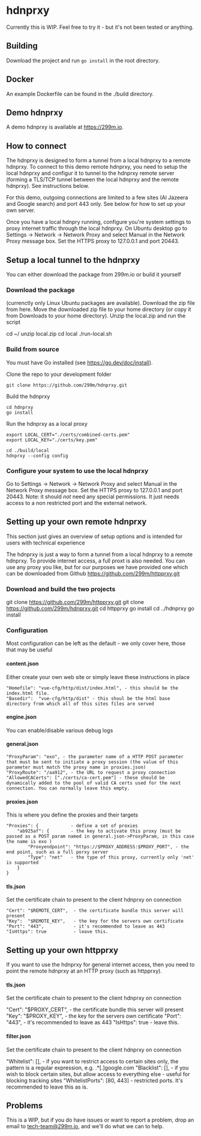 # hdnprxy

Currently this is WIP. Feel free to try it - but it's not been tested or anything.

## Building
Download the project and run `go install` in the root directory.

## Docker
An example Dockerfile can be found in the ./build directory.

## Demo hdnprxy
A demo hdnprxy is available at https://299m.io.

## How to connect
The hdnprxy is designed to form a tunnel from a local hdnprxy to a remote hdnprxy. To connect to this demo remote hdnprxy,
you need to setup the local hdnprxy and configur it to tunnel to the hdnprxy remote server (forming a TLS/TCP tunnel
between the local hdnprxy and the remote hdnprxy). See instructions below.

For this demo, outgoing connections are limited to a few sites (Al Jazeera and Google search) and port 443 only. See below
for how to set up your own server.

Once you have a local hdnpry running, configure you're system settings to proxy internet traffic through the local hdnprxy.
On Ubuntu desktop go to Settings -> Network -> Network Proxy and select Manual in the Network Proxy message box. Set the
HTTPS proxy to 127.0.0.1 and port 20443.


## Setup a local tunnel to the hdnprxy
You can either download the package from 299m.io or build it yourself

### Download the package
(currenctly only Linux Ubuntu packages are available).
Download the zip file from here.
Move the downloaded zip file to your home directory (or copy it from Downloads to your home directory).
Unzip the local.zip and run the script

cd ~/
unzip local.zip
cd local
./run-local.sh

### Build from source
You must have Go installed (see https://go.dev/doc/install).

Clone the repo to your development folder
```
git clone https://github.com/299m/hdnprxy.git
```
Build the hdnprxy
```
cd hdnprxy
go install
```
Run the hdnprxy as a local proxy
```
export LOCAL_CERT="./certs/combined-certs.pem"
export LOCAL_KEY="./certs/key.pem"

cd ./build/local
hdnprxy --config config
```

### Configure your system to use the local hdnprxy
Go to Settings -> Network -> Network Proxy and select Manual in the Network Proxy message box. Set the HTTPS proxy to 127.0.0.1 and port 20443.
Note: it should _not_ need any special permissions. It just needs access to a non restricted port and the external network.


## Setting up your own remote hdnprxy
This section just gives an overview of setup options and is intended for users with technical experience

The hdnprxy is just a way to form a tunnel from a local hdnprxy to a remote hdnprxy. To provide internet access, a full proxt is also needed. You can use any proxy you like, but for our purposes we have provided one which can be downloaded from Github https://github.com/299m/httpprxy.git

### Download and build the two projects

git clone https://github.com/299m/httpprxy.git
git clone https://github.com/299m/hdnprxy.git
cd httpprxy
go install
cd ../hdnprxy
go install



### Configuration
Most configuration can be left as the default - we only cover here, those that may be useful

#### content.json
Either create your own web site or simply leave these instructions in place

```
"Homefile": "vue-cfg/http/dist/index.html", - this should be the index.html file.
"Basedir":  "vue-cfg/http/dist" - this shoul be the html base directory from which all of this sites files are served
```

#### engine.json
You can enable/disable various debug logs

#### general.json
```
"ProxyParam": "exo", - the parameter name of a HTTP POST parameter that must be sent to initiate a proxy session (the value of this parameter must match the proxy name in proxies.json)
"ProxyRoute": "/aa912", - the URL to request a proxy connection
"AllowedCACerts": ["./certs/ca-cert.pem"] - these should be dynamically added to the pool of valid CA certs used for the next connection. You can normally leave this empty.
```

#### proxies.json
This is where you define the proxies and their targets
```
"Proxies": {            - define a set of proxies
    "ab925af": {        - the key to activate this proxy (must be passed as a POST param named in general.json->ProxyParam, in this case the name is exo )
        "Proxyendpoint": "https://$PROXY_ADDRESS:$PROXY_PORT", - the end point, such as a full porxy server
        "Type": "net"   - the type of this proxy, currently only 'net' is supported
    }
}
```


#### tls.json
Set the certificate chain to present to the client hdnprxy on connection
```
"Cert": "$REMOTE_CERT",  - the certificate bundle this server will present
"Key":  "$REMOTE_KEY",   - the key for the servers own certificate
"Port": "443",           - it's recommended to leave as 443
"IsHttps": true          - leave this.
```



## Setting up your own httpprxy
If you want to use the hdnprxy for general internet access, then you need to point the remote hdnprxy at an HTTP proxy (such as httpprxy).

#### tls.json
Set the certificate chain to present to the client hdnprxy on connection


"Cert": "$PROXY_CERT",  - the certificate bundle this server will present
"Key":  "$PROXY_KEY",   - the key for the servers own certificate
"Port": "443",           - it's recommended to leave as 443
"IsHttps": true          - leave this.

#### filter.json
Set the certificate chain to present to the client hdnprxy on connection

"Whitelist": [],       - if you want to restrict access to certain sites only, the pattern is a regular expression, e.g. .*[\.]google.com
"Blacklist": [],       - if you wish to block certain sites, but allow access to everything else - useful for blocking tracking sites
"WhitelistPorts": [80, 443] - restricted ports. It's recommended to  leave this as is.

## Problems
This is a WIP, but if you do have issues or want to report a problem, drop an email to tech-team@299m.io, and we'll do what we can to help.

